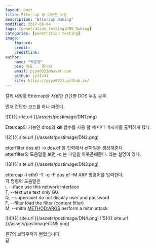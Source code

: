 ```yaml
---
layout: post
title: Ettercap 을 이용한 누킹
description: "Ettercap Nuking"
modified: 2017-08-04
tags: [penetration_testing,DNS_Nuking]
categories: [penetration testing]
image:
    feature:
    credit:
    creditlink:
author:
    name: "박준영"
    bio: 하움... 졸리다
    email: pjya0321@naver.com
    github: jy31241
    site: https://pjya0321.github.io/
---
```

칼리 내장툴 Ettercap을 사용한 간단한 DOS 누킹 공부.  

먼저 간단한 코드를 하나 짜준다.  

![1]({{ site.url }}/assets/postimage/DN1.png)

Ettercap의 기능인 drop와 kill 함수를 사용 할 때 마다 메시지를 출력하게 했다.  

![2]({{ site.url }}/assets/postimage/DN2.png)

etterfilter dos.elt -o dos.ef 을 입력해서 ef파일을 생성해준다  
etterfilter의 도움말을 보면 -o 는 파일을 아웃푼해준다. 라는 설명이 있다.  

![3]({{ site.url }}/assets/postimage/DN3.png)

ettercap -i eth0 -T -q -F dos.ef -M ARP 명령어를 입력한다.  
각 명령어 도움말은  
i, --iface <iface>         use this network interface  
T, --text                  use text only GUI  
Q, --superquiet            do not display user and password  
F, --filter <file>         load the filter <file> (content filter)  
M, --mitm <METHOD:ARGS>    perform a mitm attack  

![4]({{ site.url }}/assets/postimage/DN4.png)
![5]({{ site.url }}/assets/postimage/DN5.png)

윈7의 브라우저가 뻗었습니다.  
끝  